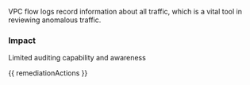 
VPC flow logs record information about all traffic, which is a vital tool in reviewing anomalous traffic.

### Impact
Limited auditing capability and awareness

<!-- DO NOT CHANGE -->
{{ remediationActions }}

